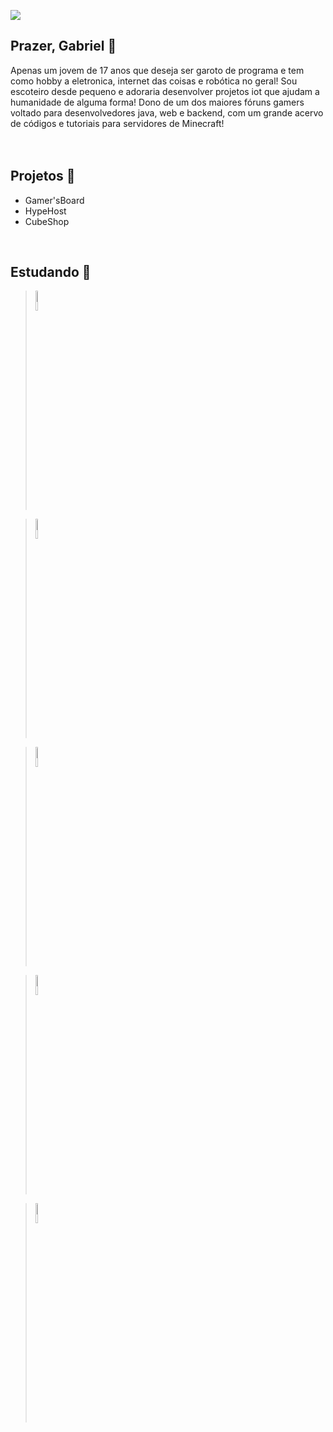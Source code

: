 ![](https://i.imgur.com/Y7PmRjd.png)

## Prazer, Gabriel 🪪
Apenas um jovem de 17 anos que deseja ser garoto de programa e tem como hobby a eletronica, internet das coisas e robótica no geral! Sou escoteiro desde pequeno e adoraria desenvolver projetos iot que ajudam a humanidade de alguma forma! Dono de um dos maiores fóruns gamers voltado para desenvolvedores java, web e backend, com um grande acervo de códigos e tutoriais para servidores de Minecraft!
<br>
<br>
<br>

## Projetos 🧪

- Gamer'sBoard
- HypeHost
- CubeShop
<br>

## Estudando 🔭
> <img src="https://i.imgur.com/JeZF0cc.png" width="9%" height="9%">

> <img src="https://i.imgur.com/U7u7QiD.png" width="9%" height="9%">

> <img src="https://i.imgur.com/8e6orNq.png" width="9%" height="9%">

> <img src="https://i.imgur.com/8e6orNq.png" width="9%" height="9%">

> <img src="https://i.imgur.com/8e6orNq.png" width="9%" height="9%">
<!--
**ogabrielborges/ogabrielborges** is a ✨ _special_ ✨ repository because its `README.md` (this file) appears on your GitHub profile.

Here are some ideas to get you started:

- 🔭 I’m currently working on ...
- 🌱 I’m currently learning ...
- 👯 I’m looking to collaborate on ...
- 🤔 I’m looking for help with ...
- 💬 Ask me about ...
- 📫 How to reach me: ...
- 😄 Pronouns: ...
- ⚡ Fun fact: ...
-->
